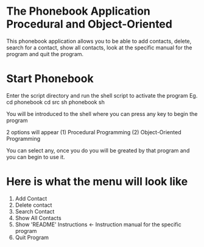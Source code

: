 # The Phonebook Application Procedural and Object-Oriented
This phonebook application allows you to be able to add contacts, delete, search for a contact, show all contacts, look at the specific manual for the program and quit the program.

# Start Phonebook

Enter the script directory and run the shell script to activate the program
Eg. cd phonebook
    cd src
    sh phonebook sh

You will be introduced to the shell where you can press any key to begin the program

2 options will appear 
(1) Procedural Programming
(2) Object-Oriented Programming

You can select any, once you do you will be greated by that program and you can begin to use it. 

# Here is what the menu will look like
1. Add Contact
2. Delete contact
3. Search Contact
4. Show All Contacts
5. Show 'README' Instructions <- Instruction manual for the specific program
6. Quit Program
